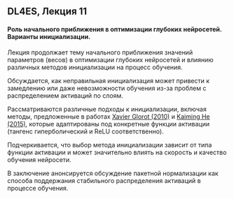 ## DL4ES, Лекция 11

#### Роль начального приближения в оптимизации глубоких нейросетей. Варианты инициализации.



Лекция продолжает тему начального приближения значений параметров (весов) в оптимизации глубоких нейросетей и влиянию различных методов инициализации на процесс обучения.

Обсуждается, как неправильная инициализация может привести к замедлению или даже невозможности обучения из-за проблем с распределением активаций по слоям.

Рассматриваются различные подходы к инициализации, включая методы, предложенные в работах [Xavier Glorot (2010)](https://proceedings.mlr.press/v9/glorot10a.html) и [Kaiming He (2015)](https://arxiv.org/abs/1502.01852), которые адаптированы под конкретные функции активации (тангенс гиперболический и ReLU соответственно).

Подчеркивается, что выбор метода инициализации зависит от типа функции активации и может значительно влиять на скорость и качество обучения нейросети.

В заключение анонсируется обсуждение пакетной нормализации как способа поддержания стабильного распределения активаций в процессе обучения.


